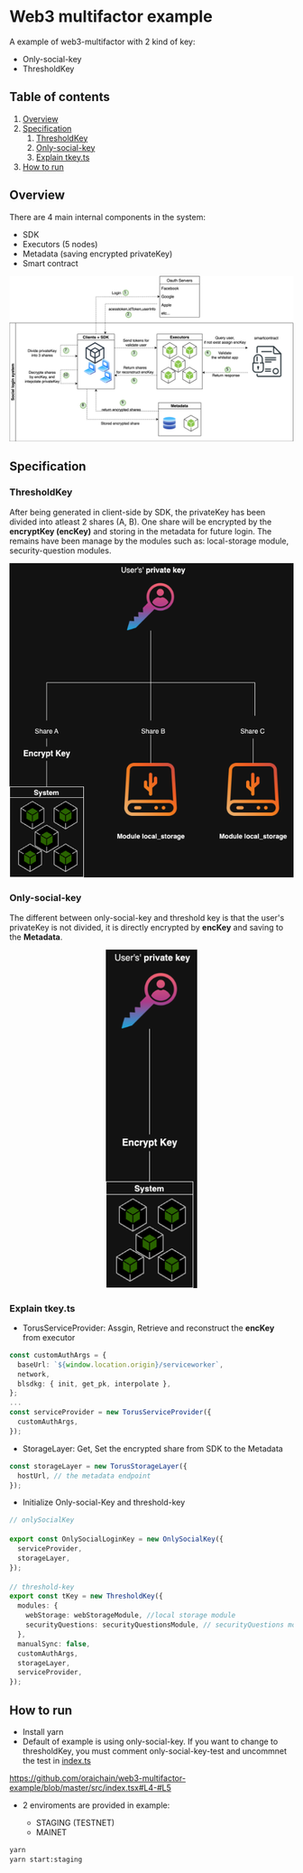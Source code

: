 # Web3 multifactor example

A example of web3-multifactor with 2 kind of key:

- Only-social-key
- ThresholdKey

## Table of contents

1. [Overview](#overview)
2. [Specification](#specification)
   1. [ThresholdKey](#threshold-key)
   2. [Only-social-key](#only-social-key)
   3. [Explain tkey.ts](#explain-tkey.ts)
3. [How to run](#how-to-run)

<a name="overview"></a>

## Overview

There are 4 main internal components in the system:

- SDK
- Executors (5 nodes)
- Metadata (saving encrypted privateKey)
- Smart contract

![overall-system](images/OverallSocialLoginSystem.png)

<a name="specification"></a>

## Specification

<a name="threshold-key"></a>

### ThresholdKey

After being generated in client-side by SDK, the privateKey has been divided into atleast 2 shares (A, B). One share will be encrypted by the **encryptKey (encKey)** and storing in the metadata for future login. The remains have been manage by the modules such as: local-storage module, security-question modules.

<p align="center" width="100%">
    <img src="images/thresholdKey.png"/>
</p>

<a name="only-social-key"></a>

### Only-social-key

The different between only-social-key and threshold key is that the user's privateKey is not divided, it is directly encrypted by **encKey** and saving to the **Metadata**.

<p name="only-social-key" align="center" width="100%">
    <img height="600px" src="images/onlySocialKey.png"/>
</p>

<a name="explain-tkey.ts"></a>

### Explain tkey.ts

- TorusServiceProvider: Assgin, Retrieve and reconstruct the **encKey** from executor

```typescript
const customAuthArgs = {
  baseUrl: `${window.location.origin}/serviceworker`,
  network,
  blsdkg: { init, get_pk, interpolate },
};
...
const serviceProvider = new TorusServiceProvider({
  customAuthArgs,
});
```

- StorageLayer: Get, Set the encrypted share from SDK to the Metadata

```typescript
const storageLayer = new TorusStorageLayer({
  hostUrl, // the metadata endpoint
});
```

- Initialize Only-social-Key and threshold-key

```typescript
// onlySocialKey

export const OnlySocialLoginKey = new OnlySocialKey({
  serviceProvider,
  storageLayer,
});

// threshold-key
export const tKey = new ThresholdKey({
  modules: {
    webStorage: webStorageModule, //local storage module
    securityQuestions: securityQuestionsModule, // securityQuestions module
  },
  manualSync: false,
  customAuthArgs,
  storageLayer,
  serviceProvider,
});
```

<a name="how-to-run"></a>

## How to run

- Install yarn
- Default of example is using only-social-key. If you want to change to thresholdKey, you must comment only-social-key-test and uncommnet the test in [index.ts](src/index.tsx)

https://github.com/oraichain/web3-multifactor-example/blob/master/src/index.tsx#L4-#L5

- 2 enviroments are provided in example:

  - STAGING (TESTNET)
  - MAINET

```bash
yarn
yarn start:staging

```

